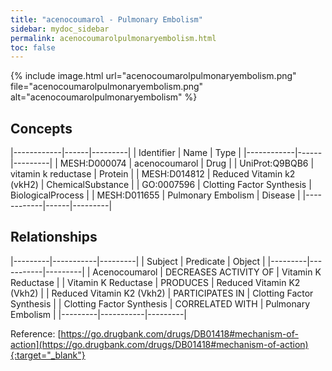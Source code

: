 ```yaml
---
title: "acenocoumarol - Pulmonary Embolism"
sidebar: mydoc_sidebar
permalink: acenocoumarolpulmonaryembolism.html
toc: false 
---
```


{% include image.html url="acenocoumarolpulmonaryembolism.png" file="acenocoumarolpulmonaryembolism.png" alt="acenocoumarolpulmonaryembolism" %}

## Concepts

|------------|------|---------|
| Identifier | Name | Type    |
|------------|------|---------|
| MESH:D000074 | acenocoumarol | Drug |
| UniProt:Q9BQB6 | vitamin k reductase | Protein |
| MESH:D014812 | Reduced Vitamin k2 (vkH2) | ChemicalSubstance |
| GO:0007596 | Clotting Factor Synthesis | BiologicalProcess |
| MESH:D011655 | Pulmonary Embolism | Disease |
|------------|------|---------|

## Relationships

|---------|-----------|---------|
| Subject | Predicate | Object  |
|---------|-----------|---------|
| Acenocoumarol | DECREASES ACTIVITY OF | Vitamin K Reductase |
| Vitamin K Reductase | PRODUCES | Reduced Vitamin K2 (Vkh2) |
| Reduced Vitamin K2 (Vkh2) | PARTICIPATES IN | Clotting Factor Synthesis |
| Clotting Factor Synthesis | CORRELATED WITH | Pulmonary Embolism |
|---------|-----------|---------|

Reference: [https://go.drugbank.com/drugs/DB01418#mechanism-of-action](https://go.drugbank.com/drugs/DB01418#mechanism-of-action){:target="_blank"}